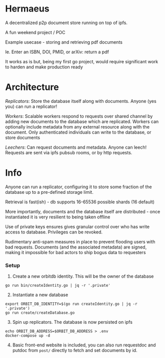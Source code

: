 # Hermaeus

A decentralized p2p document store running on top of ipfs.

A fun weekend project / POC

Example usecase - storing and retrieving pdf documents

Ie. Enter an ISBN, DOI, PMID, or arXiv: return a pdf

It works as is but, being my first go project, would require significant work to harden and make production ready

# Architecture
*Replicators*: Store the database itself along with documents. Anyone (yes you) can run a replicator!

*Workers*: Scalable workers respond to requests over shared channel by adding new documents to the database which are replicated. Workers can optionally include metadata from any external resource along with the document. Only authenticated individuals can write to the database, or store documents

*Leechers*: Can request documents and metadata. Anyone can leech! Requests are sent via ipfs pubsub rooms, or by http requests.

# Info
Anyone can run a replicator, configuring it to store some fraction of the database up to a pre-defined storage limit.

Retrieval is fast(ish) - db supports 16-65536 possible shards (16 default)

More importantly, documents and the database itself are distributed - once instantiated it is very resilient to being taken offline

Use of private keys ensures gives granular control over who has write access to database. Privileges can be revoked.

Rudimentary anti-spam measures in place to prevent flooding users with bad requests. Documents (and the associated metadata) are signed, making it impossible for bad actors to ship bogus data to requesters

### Setup

1) Create a new orbitdb identity. This will be the owner of the database

```
go run bin/createIdentity.go | jq -r '.private'
```

2) Instantiate a new database

```
export ORBIT_DB_IDENTITY=$(go run createIdentity.go | jq -r '.private')
go run create/createDatabase.go
```

3) Spin up replicators. The database is now persisted on ipfs
```
echo ORBIT_DB_ADDRESS=$ORBIT_DB_ADDRESS > .env
docker-compose up -d
```

4) Basic front-end website is included, you can also run requestdoc and putdoc from `post/` directly to fetch and set documents by id.
